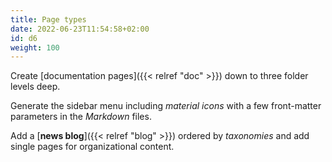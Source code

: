 ```yaml
---
title: Page types
date: 2022-06-23T11:54:58+02:00
id: d6
weight: 100
---
```


Create [documentation pages]({{< relref "doc" >}}) down to three folder levels deep. 

Generate the sidebar menu including _material icons_ with a few front-matter parameters in the _Markdown_ files.

Add a [**news blog**]({{< relref "blog" >}}) ordered by _taxonomies_ and add single pages for organizational content.
